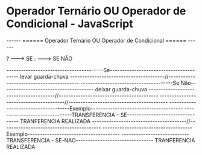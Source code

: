 # Operador Ternário OU Operador de Condicional - JavaScript


------ ====== Operador Ternário OU Operador de Condicional ====== ------

?  --->  SE
:  --->  SE NÃO

----------------------------------------Se----------------------------------------
levar guarda-chuva
---------------------------------------//-----------------------------------------
--------------------------------------Se Não--------------------------------------
deixar guarda-chuva
---------------------------------------//-----------------------------------------
---------------------------------------//-----------------------------------------
-------------------------------------Exemplo--------------------------------------
-------------------------------TRANSFERENCIA - SE---------------------------------
TRANFERENCIA REALIZADA
---------------------------------------//-----------------------------------------
-------------------------------------Exemplo--------------------------------------
----------------------------TRANSFERENCIA - SE-NAO--------------------------------
TRANFERENCIA REALIZADA